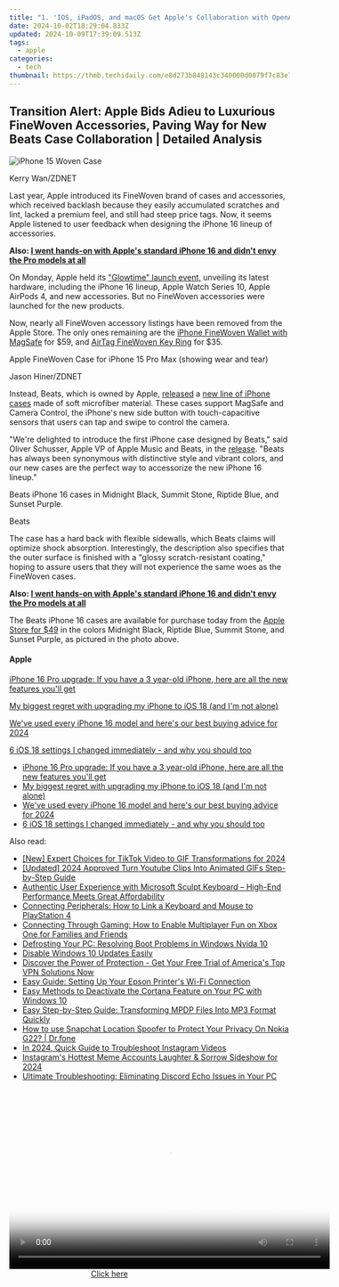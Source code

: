 ```yaml
---
title: "1. 'IOS, iPadOS, and macOS Get Apple's Collaboration with OpenAI for Access to ChatGPT: Exclusive Insights '"
date: 2024-10-02T18:29:04.833Z
updated: 2024-10-09T17:39:09.513Z
tags:
  - apple
categories:
  - tech
thumbnail: https://thmb.techidaily.com/e8d273b848143c340000d0079f7c83e7faa1151d78bf679fca424eb3bb1ead67.jpg
---
```


## Transition Alert: Apple Bids Adieu to Luxurious FineWoven Accessories, Paving Way for New Beats Case Collaboration | Detailed Analysis

![iPhone 15 Woven Case](https://www.zdnet.com/a/img/resize/43b08394f564e40f12fc747ca47381417c307902/2023/09/12/ffc5a07c-8609-41f3-bf99-6e83ac33e317/iphone-15-woven-case-close-up.jpg?auto=webp&width=1280)

Kerry Wan/ZDNET

Last year, Apple introduced its FineWoven brand of cases and accessories, which received backlash because they easily accumulated scratches and lint, lacked a premium feel, and still had steep price tags. Now, it seems Apple listened to user feedback when designing the iPhone 16 lineup of accessories.

**Also: [I went hands-on with Apple's standard iPhone 16 and didn't envy the Pro models at all](https://www.zdnet.com/article/i-went-hands-on-with-apples-standard-iphone-16-and-didnt-envy-the-pro-models-at-all/)**

On Monday, Apple held its ["Glowtime" launch event,](https://www.zdnet.com/article/everything-apple-announced-at-iphone-16-event-airpods-apple-watch-series-10-ai-more/) unveiling its latest hardware, including the iPhone 16 lineup, Apple Watch Series 10, Apple AirPods 4, and new accessories. But no FineWoven accessories were launched for the new products. 

Now, nearly all FineWoven accessory listings have been removed from the Apple Store. The only ones remaining are the [iPhone FineWoven Wallet with MagSafe](https://apple.sjv.io/c/159047/435031/7613?&sharedid=zdnet&partnerpropertyid=1980086&u=https%3A%2F%2Fwww.apple.com%2Fshop%2Fproduct%2FMA6Y4ZM%2FA%2Fiphone-finewoven-wallet-with-magsafe-dark-green%3Ffnode%3Df3cb1fed62077a73f300189ec3df066893496cde6ac82a182c58b2daed7a7125bb686189f2eb8f426326edd427855bf711e8bc8817a3dc4096fcc9fa8df2dfdd6b394ec9e20003b3b5f0e4f672ed2efc7555067b96d4ac69789312d25da21d47&subId1=subid%5Fvalue) for $59, and [AirTag FineWoven Key Ring](https://apple.sjv.io/c/159047/435031/7613?&sharedid=zdnet&partnerpropertyid=1980086&u=https%3A%2F%2Fwww.apple.com%2Fshop%2Fproduct%2FMA7J4ZM%2FA%2Fairtag-finewoven-key-ring-dark-green%3Ffnode%3D6691bcb51f5eb21489729fe1ad2aff3b0d29741635422fd208f84083fff22a00f74fb57cde75c5121737d4ea2a97d50cdf3ca70fb195d2c89665f4944338a4e21a9a3cd89bea07e45261050b7557a7afcde48e4f4c2305575a8f17d59e388242&subId1=subid%5Fvalue) for $35\. 

Apple FineWoven Case for iPhone 15 Pro Max (showing wear and tear)

Jason Hiner/ZDNET

Instead, Beats, which is owned by Apple, [released](https://www.businesswire.com/news/home/20240908177203/en/Beats-introduces-new-line-of-cases-with-MagSafe-and-Camera-Control-support-for-the-iPhone-16-lineup) a [new line of iPhone cases](https://apple.sjv.io/c/159047/435031/7613?&sharedid=zdnet&partnerpropertyid=1980086&u=https%3A%2F%2Fwww.apple.com%2Fshop%2Fproduct%2FMCFM4LL%2FA%2Fbeats-iphone-16-pro-case-with-magsafe-summit-stone&subId1=subid%5Fvalue) made of soft microfiber material. These cases support MagSafe and Camera Control, the iPhone's new side button with touch-capacitive sensors that users can tap and swipe to control the camera. 

"We're delighted to introduce the first iPhone case designed by Beats," said Oliver Schusser, Apple VP of Apple Music and Beats, in the [release](https://www.businesswire.com/news/home/20240908177203/en/Beats-introduces-new-line-of-cases-with-MagSafe-and-Camera-Control-support-for-the-iPhone-16-lineup). "Beats has always been synonymous with distinctive style and vibrant colors, and our new cases are the perfect way to accessorize the new iPhone 16 lineup."

Beats iPhone 16 cases in Midnight Black, Summit Stone, Riptide Blue, and Sunset Purple.

Beats

The case has a hard back with flexible sidewalls, which Beats claims will optimize shock absorption. Interestingly, the description also specifies that the outer surface is finished with a "glossy scratch-resistant coating," hoping to assure users that they will not experience the same woes as the FineWoven cases. 

**Also: [I went hands-on with Apple's standard iPhone 16 and didn't envy the Pro models at all](https://www.zdnet.com/article/i-went-hands-on-with-apples-standard-iphone-16-and-didnt-envy-the-pro-models-at-all/)**

The Beats iPhone 16 cases are available for purchase today from the [Apple Store for $49](https://apple.sjv.io/c/159047/435031/7613?&sharedid=zdnet&partnerpropertyid=1980086&u=https%3A%2F%2Fwww.apple.com%2Fshop%2Fproduct%2FMCFK4LL%2FA%2Fbeats-iphone-16-plus-case-with-magsafe-sunset-purple%3Ffnode%3De3149c35d1a49ce29a92c1cc8f1f990c0b6875dc9178b78bfbd7467ada10817bda0e4d619e69b03bd7beebb98b57f3b2633d340ad518dfb4e858e69192470fe8c23ab74ff09f24397ba081dbe9877595fb941702fa3bb70062842a49ef735128&subId1=subid%5Fvalue) in the colors Midnight Black, Riptide Blue, Summit Stone, and Sunset Purple, as pictured in the photo above. 

#### Apple

[iPhone 16 Pro upgrade: If you have a 3 year-old iPhone, here are all the new features you'll get](https://www.zdnet.com/article/iphone-16-pro-and-pro-max-hands-on/ "iPhone 16 Pro upgrade: If you have a 3 year-old iPhone, here are all the new features you'll get")

[My biggest regret with upgrading my iPhone to iOS 18 (and I'm not alone)](https://www.zdnet.com/article/my-biggest-regret-with-upgrading-my-iphone-to-ios-18-and-im-not-alone/ "My biggest regret with upgrading my iPhone to iOS 18 (and I'm not alone)")

[We've used every iPhone 16 model and here's our best buying advice for 2024](https://www.zdnet.com/article/iphone-16-pro-max-buying-advice-2024/ "We've used every iPhone 16 model and here's our best buying advice for 2024")

[6 iOS 18 settings I changed immediately - and why you should too](https://www.zdnet.com/article/6-ios-18-settings-i-changed-immediately-and-why-you-should-too/ "6 iOS 18 settings I changed immediately - and why you should too")

* [iPhone 16 Pro upgrade: If you have a 3 year-old iPhone, here are all the new features you'll get](https://www.zdnet.com/article/iphone-16-pro-and-pro-max-hands-on/ "iPhone 16 Pro upgrade: If you have a 3 year-old iPhone, here are all the new features you'll get")
* [My biggest regret with upgrading my iPhone to iOS 18 (and I'm not alone)](https://www.zdnet.com/article/my-biggest-regret-with-upgrading-my-iphone-to-ios-18-and-im-not-alone/ "My biggest regret with upgrading my iPhone to iOS 18 (and I'm not alone)")
* [We've used every iPhone 16 model and here's our best buying advice for 2024](https://www.zdnet.com/article/iphone-16-pro-max-buying-advice-2024/ "We've used every iPhone 16 model and here's our best buying advice for 2024")
* [6 iOS 18 settings I changed immediately - and why you should too](https://www.zdnet.com/article/6-ios-18-settings-i-changed-immediately-and-why-you-should-too/ "6 iOS 18 settings I changed immediately - and why you should too")

<ins class="adsbygoogle"
     style="display:block"
     data-ad-format="autorelaxed"
     data-ad-client="ca-pub-7571918770474297"
     data-ad-slot="1223367746"></ins>

<ins class="adsbygoogle"
     style="display:block"
     data-ad-client="ca-pub-7571918770474297"
     data-ad-slot="8358498916"
     data-ad-format="auto"
     data-full-width-responsive="true"></ins>

<span class="atpl-alsoreadstyle">Also read:</span>
<div><ul>
<li><a href="https://tiktok-video-files.techidaily.com/new-expert-choices-for-tiktok-video-to-gif-transformations-for-2024/"><u>[New] Expert Choices for TikTok Video to GIF Transformations for 2024</u></a></li>
<li><a href="https://youtube-sure.techidaily.com/ed-2024-approved-turn-youtube-clips-into-animated-gifs-step-by-step-guide/"><u>[Updated] 2024 Approved Turn Youtube Clips Into Animated GIFs Step-by-Step Guide</u></a></li>
<li><a href="https://buynow-reviews.techidaily.com/authentic-user-experience-with-microsoft-sculpt-keyboard-high-end-performance-meets-great-affordability/"><u>Authentic User Experience with Microsoft Sculpt Keyboard – High-End Performance Meets Great Affordability</u></a></li>
<li><a href="https://tech-hub.techidaily.com/connecting-peripherals-how-to-link-a-keyboard-and-mouse-to-playstation-4/"><u>Connecting Peripherals: How to Link a Keyboard and Mouse to PlayStation 4</u></a></li>
<li><a href="https://tech-hub.techidaily.com/connecting-through-gaming-how-to-enable-multiplayer-fun-on-xbox-one-for-families-and-friends/"><u>Connecting Through Gaming: How to Enable Multiplayer Fun on Xbox One for Families and Friends</u></a></li>
<li><a href="https://tech-hub.techidaily.com/defrosting-your-pc-resolving-boot-problems-in-windows-nvida-10/"><u>Defrosting Your PC: Resolving Boot Problems in Windows Nvida 10</u></a></li>
<li><a href="https://tech-hub.techidaily.com/disable-windows-10-updates-easily/"><u>Disable Windows 10 Updates Easily</u></a></li>
<li><a href="https://tech-hub.techidaily.com/discover-the-power-of-protection-get-your-free-trial-of-americas-top-vpn-solutions-now/"><u>Discover the Power of Protection - Get Your Free Trial of America's Top VPN Solutions Now</u></a></li>
<li><a href="https://tech-hub.techidaily.com/easy-guide-setting-up-your-epson-printers-wi-fi-connection/"><u>Easy Guide: Setting Up Your Epson Printer's Wi-Fi Connection</u></a></li>
<li><a href="https://tech-hub.techidaily.com/easy-methods-to-deactivate-the-cortana-feature-on-your-pc-with-windows-10/"><u>Easy Methods to Deactivate the Cortana Feature on Your PC with Windows 10</u></a></li>
<li><a href="https://some-knowledge.techidaily.com/easy-step-by-step-guide-transforming-mpdp-files-into-mp3-format-quickly/"><u>Easy Step-by-Step Guide: Transforming MPDP Files Into MP3 Format Quickly</u></a></li>
<li><a href="https://fix-guide.techidaily.com/how-to-use-snapchat-location-spoofer-to-protect-your-privacy-on-nokia-g22-drfone-by-drfone-virtual-android/"><u>How to use Snapchat Location Spoofer to Protect Your Privacy On Nokia G22? | Dr.fone</u></a></li>
<li><a href="https://instagram-video-recordings.techidaily.com/in-2024-quick-guide-to-troubleshoot-instagram-videos/"><u>In 2024, Quick Guide to Troubleshoot Instagram Videos</u></a></li>
<li><a href="https://instagram-videos.techidaily.com/instagrams-hottest-meme-accounts-laughter-and-sorrow-sideshow-for-2024/"><u>Instagram's Hottest Meme Accounts Laughter & Sorrow Sideshow for 2024</u></a></li>
<li><a href="https://sound-issues.techidaily.com/ultimate-troubleshooting-eliminating-discord-echo-issues-in-your-pc/"><u>Ultimate Troubleshooting: Eliminating Discord Echo Issues in Your PC</u></a></li>
</ul></div>

<!-- affiliate ads begin -->
<span id="1160850">
					<video width="576" height="324" style="cursor:pointer"
           poster="//a.impactradius-go.com/display-clicktoplayimage/1160850.png"
           onclick="if(!this.playClicked){this.play();this.setAttribute('controls',true);this.playClicked=true;}">
	   <source src="//a.impactradius-go.com/display-ad/14559-1160850">
	   <img src="//a.impactradius-go.com/display-clicktoplayimage/1160850.png" style="border: none; height: 100%; width: 100%; object-fit: contain">
	</video>
	<div style="width:360px;text-align:center"><a href="javascript:window.open(decodeURIComponent('https%3A%2F%2Fpropmoneyinc.pxf.io%2Fc%2F5597632%2F1160850%2F14559'), '_blank');void(0);">Click here</a></div>
</span>
<img height="0" width="0" src="https://imp.pxf.io/i/5597632/1160850/14559" style="position:absolute;visibility:hidden;" border="0" />
<!-- affiliate ads end -->


